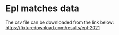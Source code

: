 # Epl matches data
The csv file can be downloaded from the link below:
https://fixturedownload.com/results/epl-2021

